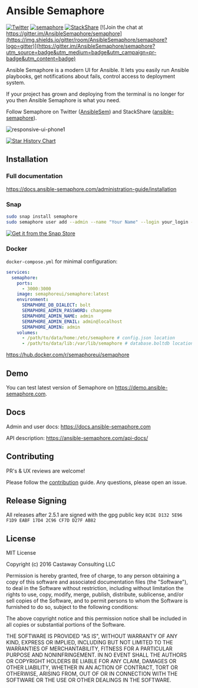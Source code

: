 # Ansible Semaphore

[![Twitter](https://img.shields.io/twitter/follow/AnsibleSem?style=social&logo=twitter)](https://twitter.com/AnsibleSem)
[![semaphore](https://snapcraft.io/semaphore/badge.svg)](https://snapcraft.io/semaphore)
[![StackShare](https://img.shields.io/badge/tech-stack-008ff9)](https://stackshare.io/ansible-semaphore)
[![Join the chat at https://gitter.im/AnsibleSemaphore/semaphore](https://img.shields.io/gitter/room/AnsibleSemaphore/semaphore?logo=gitter)](https://gitter.im/AnsibleSemaphore/semaphore?utm_source=badge&utm_medium=badge&utm_campaign=pr-badge&utm_content=badge)

<!-- [![Release](https://img.shields.io/github/v/release/ansible-semaphore/semaphore.svg)](https://stackshare.io/ansible-semaphore) -->
<!-- [![Godoc Reference](https://pkg.go.dev/badge/github.com/ansible-semaphore/semaphore?utm_source=godoc)](https://godoc.org/github.com/ansible-semaphore/semaphore) -->
<!-- [![Codacy Badge](https://api.codacy.com/project/badge/Grade/89e0129c6ba64fe2b1ebe983f72a4eff)](https://www.codacy.com/app/ansible-semaphore/semaphore?utm_source=github.com&amp;utm_medium=referral&amp;utm_content=ansible-semaphore/semaphore&amp;utm_campaign=Badge_Grade)
[![Codacy Badge](https://api.codacy.com/project/badge/Coverage/89e0129c6ba64fe2b1ebe983f72a4eff)](https://www.codacy.com/app/ansible-semaphore/semaphore?utm_source=github.com&utm_medium=referral&utm_content=ansible-semaphore/semaphore&utm_campaign=Badge_Coverage) -->

Ansible Semaphore is a modern UI for Ansible. It lets you easily run Ansible playbooks, get notifications about fails, control access to deployment system.

If your project has grown and deploying from the terminal is no longer for you then Ansible Semaphore is what you need.

Follow Semaphore on Twitter ([AnsibleSem](https://twitter.com/AnsibleSem)) and StackShare ([ansible-semaphore](https://stackshare.io/ansible-semaphore)).

![responsive-ui-phone1](https://user-images.githubusercontent.com/914224/134777345-8789d9e4-ff0d-439c-b80e-ddc56b74fcee.png)


[![Star History Chart](https://api.star-history.com/svg?repos=ansible-semaphore/semaphore,rundeck/rundeck&type=Date)](https://star-history.com/#ansible-semaphore/semaphore,rundeck/rundeck&Date)


<!--
![image](https://user-images.githubusercontent.com/914224/134411082-48235676-06d2-4d4b-b674-4ffe1e8d0d0d.png)

![semaphore](https://user-images.githubusercontent.com/914224/125253358-c214ed80-e312-11eb-952e-d96a1eba93f6.png)
-->


<!--
- [Releases](https://github.com/ansible-semaphore/semaphore/releases)
- [Installation](https://docs.ansible-semaphore.com/administration-guide/installation)
- [Docker Hub](https://hub.docker.com/r/semaphoreui/semaphore/)
- [Contribution](https://github.com/ansible-semaphore/semaphore/blob/develop/CONTRIBUTING.md)
- [Troubleshooting](https://github.com/ansible-semaphore/semaphore/wiki/Troubleshooting)
- [Roadmap](https://github.com/ansible-semaphore/semaphore/projects)
- [UI Walkthrough](https://blog.strangeman.info/ansible/2017/08/05/semaphore-ui-guide.html) (external blog)
-->

## Installation

### Full documentation
https://docs.ansible-semaphore.com/administration-guide/installation

### Snap

```bash
sudo snap install semaphore
sudo semaphore user add --admin --name "Your Name" --login your_login --email your-email@examaple.com --password your_password
```
[![Get it from the Snap Store](https://snapcraft.io/static/images/badges/en/snap-store-black.svg)](https://snapcraft.io/semaphore)

### Docker 

`docker-compose.yml` for minimal configuration:

```yaml
services:
  semaphore:
    ports:
      - 3000:3000
    image: semaphoreui/semaphore:latest
    environment:
      SEMAPHORE_DB_DIALECT: bolt
      SEMAPHORE_ADMIN_PASSWORD: changeme
      SEMAPHORE_ADMIN_NAME: admin
      SEMAPHORE_ADMIN_EMAIL: admin@localhost
      SEMAPHORE_ADMIN: admin
    volumes:
      - /path/to/data/home:/etc/semaphore # config.json location
      - /path/to/data/lib:/var/lib/semaphore # database.boltdb location (Not required if using mysql or postgres)
```
https://hub.docker.com/r/semaphoreui/semaphore

## Demo

You can test latest version of Semaphore on https://demo.ansible-semaphore.com.

## Docs

Admin and user docs: https://docs.ansible-semaphore.com

API description: https://ansible-semaphore.com/api-docs/

## Contributing

PR's & UX reviews are welcome!

Please follow the [contribution](https://github.com/ansible-semaphore/semaphore/blob/develop/CONTRIBUTING.md) guide. Any questions, please open an issue.

## Release Signing

All releases after 2.5.1 are signed with the gpg public key
`8CDE D132 5E96 F1D9 EABF 17D4 2C96 CF7D D27F AB82`

## License

MIT License

Copyright (c) 2016 Castaway Consulting LLC

Permission is hereby granted, free of charge, to any person obtaining a copy
of this software and associated documentation files (the "Software"), to deal
in the Software without restriction, including without limitation the rights
to use, copy, modify, merge, publish, distribute, sublicense, and/or sell
copies of the Software, and to permit persons to whom the Software is
furnished to do so, subject to the following conditions:

The above copyright notice and this permission notice shall be included in all
copies or substantial portions of the Software.

THE SOFTWARE IS PROVIDED "AS IS", WITHOUT WARRANTY OF ANY KIND, EXPRESS OR
IMPLIED, INCLUDING BUT NOT LIMITED TO THE WARRANTIES OF MERCHANTABILITY,
FITNESS FOR A PARTICULAR PURPOSE AND NONINFRINGEMENT. IN NO EVENT SHALL THE
AUTHORS OR COPYRIGHT HOLDERS BE LIABLE FOR ANY CLAIM, DAMAGES OR OTHER
LIABILITY, WHETHER IN AN ACTION OF CONTRACT, TORT OR OTHERWISE, ARISING FROM,
OUT OF OR IN CONNECTION WITH THE SOFTWARE OR THE USE OR OTHER DEALINGS IN THE
SOFTWARE.
